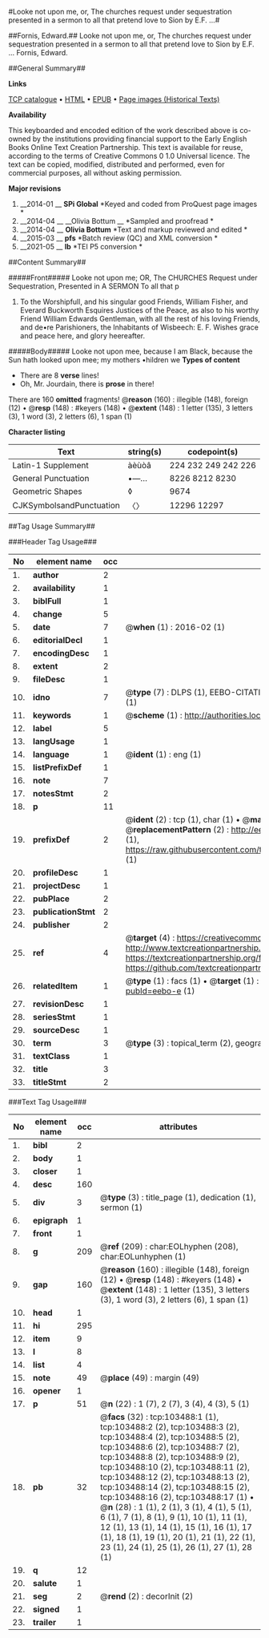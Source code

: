 #Looke not upon me, or, The churches request under sequestration presented in a sermon to all that pretend love to Sion by E.F. ...#

##Fornis, Edward.##
Looke not upon me, or, The churches request under sequestration presented in a sermon to all that pretend love to Sion by E.F. ...
Fornis, Edward.

##General Summary##

**Links**

[TCP catalogue](http://www.ota.ox.ac.uk/tcp/)  • 
[HTML](http://tei.it.ox.ac.uk/tcp/Texts-HTML/free/A39/A39991.html)  • 
[EPUB](http://tei.it.ox.ac.uk/tcp/Texts-EPUB/free/A39/A39991.epub) • 
[Page images (Historical Texts)](https://historicaltexts.jisc.ac.uk/eebo-15359138e)

**Availability**

This keyboarded and encoded edition of the work described above is co-owned by the
    institutions providing financial support to the Early English Books Online Text Creation
    Partnership. This text is available for reuse, according to the terms of  Creative Commons 0 1.0 Universal
    licence. The text can be copied, modified, distributed and performed, even for commercial
    purposes, all without asking permission.

**Major revisions**

1. __2014-01 __ __SPi Global__ *Keyed and coded from ProQuest page images *
1. __2014-04 __ __Olivia Bottum __ *Sampled and proofread *
1. __2014-04 __ __Olivia Bottum__ *Text and markup reviewed and edited *
1. __2015-03 __ __pfs__ *Batch review (QC) and XML conversion *
1. __2021-05 __ __lb__ *TEI P5 conversion *

##Content Summary##

#####Front#####
Looke not upon me; OR, The CHURCHES Request under Sequestration, Presented in A SERMON To all that p
1. To the Worshipfull, and his singular good Friends, William Fisher, and Everard Buckworth Esquires Justices of the Peace, as also to his worthy Friend William Edwards Gentleman, with all the rest of his loving Friends, and de•re Parishioners, the Inhabitants of Wisbeech: E. F. Wishes grace and peace here, and glory heereafter.

#####Body#####
Looke not upon mee, because I am Black, because the Sun hath looked upon mee; my mothers •hildren we
**Types of content**

  * There are 8 **verse** lines!
  * Oh, Mr. Jourdain, there is **prose** in there!

There are 160 **omitted** fragments! 
 @__reason__ (160) : illegible (148), foreign (12)  •  @__resp__ (148) : #keyers (148)  •  @__extent__ (148) : 1 letter (135), 3 letters (3), 1 word (3), 2 letters (6), 1 span (1)

**Character listing**


|Text|string(s)|codepoint(s)|
|---|---|---|
|Latin-1 Supplement|àèùòâ|224 232 249 242 226|
|General Punctuation|•—…|8226 8212 8230|
|Geometric Shapes|◊|9674|
|CJKSymbolsandPunctuation|〈〉|12296 12297|

##Tag Usage Summary##

###Header Tag Usage###

|No|element name|occ|attributes|
|---|---|---|---|
|1.|__author__|2||
|2.|__availability__|1||
|3.|__biblFull__|1||
|4.|__change__|5||
|5.|__date__|7| @__when__ (1) : 2016-02 (1)|
|6.|__editorialDecl__|1||
|7.|__encodingDesc__|1||
|8.|__extent__|2||
|9.|__fileDesc__|1||
|10.|__idno__|7| @__type__ (7) : DLPS (1), EEBO-CITATION (1), VID (1), EEBO-PROQUEST (1), STC (2), OCLC (1)|
|11.|__keywords__|1| @__scheme__ (1) : http://authorities.loc.gov/ (1)|
|12.|__label__|5||
|13.|__langUsage__|1||
|14.|__language__|1| @__ident__ (1) : eng (1)|
|15.|__listPrefixDef__|1||
|16.|__note__|7||
|17.|__notesStmt__|2||
|18.|__p__|11||
|19.|__prefixDef__|2| @__ident__ (2) : tcp (1), char (1)  •  @__matchPattern__ (2) : ([0-9\-]+):([0-9IVX]+) (1), (.+) (1)  •  @__replacementPattern__ (2) : http://eebo.chadwyck.com/downloadtiff?vid=$1&page=$2 (1), https://raw.githubusercontent.com/textcreationpartnership/Texts/master/tcpchars.xml#$1 (1)|
|20.|__profileDesc__|1||
|21.|__projectDesc__|1||
|22.|__pubPlace__|2||
|23.|__publicationStmt__|2||
|24.|__publisher__|2||
|25.|__ref__|4| @__target__ (4) : https://creativecommons.org/publicdomain/zero/1.0/ (1), http://www.textcreationpartnership.org/docs/. (1), https://textcreationpartnership.org/faq/#faq05 (1), https://github.com/textcreationpartnership (1)|
|26.|__relatedItem__|1| @__type__ (1) : facs (1)  •  @__target__ (1) : https://data.historicaltexts.jisc.ac.uk/view?pubId=eebo-e (1)|
|27.|__revisionDesc__|1||
|28.|__seriesStmt__|1||
|29.|__sourceDesc__|1||
|30.|__term__|3| @__type__ (3) : topical_term (2), geographic_name (1)|
|31.|__textClass__|1||
|32.|__title__|3||
|33.|__titleStmt__|2||


###Text Tag Usage###

|No|element name|occ|attributes|
|---|---|---|---|
|1.|__bibl__|2||
|2.|__body__|1||
|3.|__closer__|1||
|4.|__desc__|160||
|5.|__div__|3| @__type__ (3) : title_page (1), dedication (1), sermon (1)|
|6.|__epigraph__|1||
|7.|__front__|1||
|8.|__g__|209| @__ref__ (209) : char:EOLhyphen (208), char:EOLunhyphen (1)|
|9.|__gap__|160| @__reason__ (160) : illegible (148), foreign (12)  •  @__resp__ (148) : #keyers (148)  •  @__extent__ (148) : 1 letter (135), 3 letters (3), 1 word (3), 2 letters (6), 1 span (1)|
|10.|__head__|1||
|11.|__hi__|295||
|12.|__item__|9||
|13.|__l__|8||
|14.|__list__|4||
|15.|__note__|49| @__place__ (49) : margin (49)|
|16.|__opener__|1||
|17.|__p__|51| @__n__ (22) : 1 (7), 2 (7), 3 (4), 4 (3), 5 (1)|
|18.|__pb__|32| @__facs__ (32) : tcp:103488:1 (1), tcp:103488:2 (2), tcp:103488:3 (2), tcp:103488:4 (2), tcp:103488:5 (2), tcp:103488:6 (2), tcp:103488:7 (2), tcp:103488:8 (2), tcp:103488:9 (2), tcp:103488:10 (2), tcp:103488:11 (2), tcp:103488:12 (2), tcp:103488:13 (2), tcp:103488:14 (2), tcp:103488:15 (2), tcp:103488:16 (2), tcp:103488:17 (1)  •  @__n__ (28) : 1 (1), 2 (1), 3 (1), 4 (1), 5 (1), 6 (1), 7 (1), 8 (1), 9 (1), 10 (1), 11 (1), 12 (1), 13 (1), 14 (1), 15 (1), 16 (1), 17 (1), 18 (1), 19 (1), 20 (1), 21 (1), 22 (1), 23 (1), 24 (1), 25 (1), 26 (1), 27 (1), 28 (1)|
|19.|__q__|12||
|20.|__salute__|1||
|21.|__seg__|2| @__rend__ (2) : decorInit (2)|
|22.|__signed__|1||
|23.|__trailer__|1||
